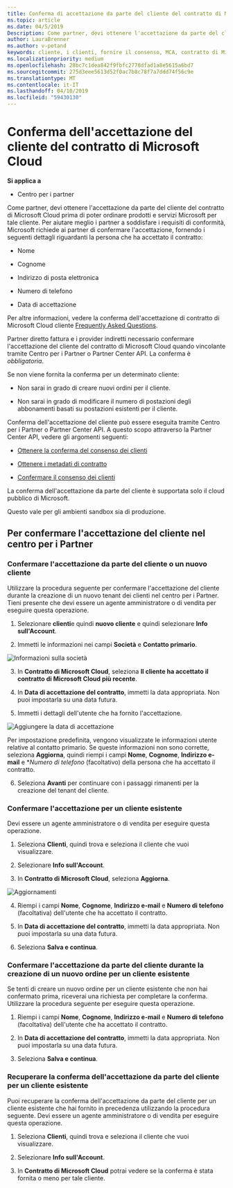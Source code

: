 ```yaml
---
title: Conferma di accettazione da parte del cliente del contratto di Microsoft Cloud | Centro per i partner
ms.topic: article
ms.date: 04/5/2019
Description: Come partner, devi ottenere l'accettazione da parte del cliente del contratto di Microsoft Cloud prima di poter ordinare prodotti e servizi Microsoft per tale cliente. Per aiutare i partner soddisfano i requisiti di conformità, Microsoft richieda i partner per confermare l'accettazione, fornendo alcune particolarità, la persona che ha accettato il contratto.
author: LauraBrenner
ms.author: v-petand
keywords: cliente, i clienti, fornire il consenso, MCA, contratto di Microsoft Cloud, i modelli di contratto dei clienti
ms.localizationpriority: medium
ms.openlocfilehash: 28bc7c1dea842f9fbfc2778dfad1a8e5615a6bd7
ms.sourcegitcommit: 275d3eee5613d52f0ac7b8c78f7a7ddd74f56c9e
ms.translationtype: MT
ms.contentlocale: it-IT
ms.lasthandoff: 04/10/2019
ms.locfileid: "59430130"
---
```

# <a name="confirm-customer-acceptance-of-the-microsoft-cloud-agreement"></a>Conferma dell'accettazione del cliente del contratto di Microsoft Cloud

**Si applica a**
-  Centro per i partner

Come partner, devi ottenere l'accettazione da parte del cliente del contratto di Microsoft Cloud prima di poter ordinare prodotti e servizi Microsoft per tale cliente. Per aiutare meglio i partner a soddisfare i requisiti di conformità, Microsoft richiede ai partner di confermare l'accettazione, fornendo i seguenti dettagli riguardanti la persona che ha accettato il contratto: 

-   Nome

-   Cognome

-   Indirizzo di posta elettronica

-   Numero di telefono

-   Data di accettazione

Per altre informazioni, vedere la conferma dell'accettazione di contratto di Microsoft Cloud cliente [Frequently Asked Questions](https://docs.microsoft.com/en-us/partner-center/confirm-consent-faq).

Partner diretto fattura e i provider indiretti necessario confermare l'accettazione del cliente del contratto di Microsoft Cloud quando vincolante tramite Centro per i Partner o Partner Center API. La conferma è *obbligatoria*.

Se non viene fornita la conferma per un determinato cliente:

-   Non sarai in grado di creare nuovi ordini per il cliente.

-   Non sarai in grado di modificare il numero di postazioni degli abbonamenti basati su postazioni esistenti per il cliente.

Conferma dell'accettazione del cliente può essere eseguita tramite Centro per i Partner o Partner Center API. A questo scopo attraverso la Partner Center API, vedere gli argomenti seguenti: 

-   [Ottenere la conferma del consenso dei clienti](https://docs.microsoft.com/en-us/partner-center/develop/get-confirmation-of-customer-consent)

-   [Ottenere i metadati di contratto](https://docs.microsoft.com/en-us/partner-center/develop/get-agreement-metadata)

-   [Confermare il consenso dei clienti](https://docs.microsoft.com/en-us/partner-center/develop/confirm-customer-consent)


La conferma dell'accettazione da parte del cliente è supportata solo il cloud pubblico di Microsoft.

Questo vale per gli ambienti sandbox sia di produzione.

## <a name="confirming-customer-acceptance-in-partner-center"></a>Per confermare l'accettazione del cliente nel centro per i Partner

### <a name="confirm-customer-acceptance-for-a-new-customer"></a>Confermare l'accettazione da parte del cliente o un nuovo cliente

Utilizzare la procedura seguente per confermare l'accettazione del cliente durante la creazione di un nuovo tenant dei clienti nel centro per i Partner. Tieni presente che devi essere un agente amministratore o di vendita per eseguire questa operazione.
 
1.  Selezionare **clienti**e quindi **nuovo cliente** e quindi selezionare **Info sull'Account**.

2.  Immetti le informazioni nei campi **Società** e **Contatto primario**.

![Informazioni sulla società](images/mca/mca1.png)

3.  In **Contratto di Microsoft Cloud**, seleziona **Il cliente ha accettato il contratto di Microsoft Cloud più recente**. 

4.  In **Data di accettazione del contratto**, immetti la data appropriata. Non puoi impostarla su una data futura.

5.  Immetti i dettagli dell'utente che ha fornito l'accettazione. 

![Aggiungere la data di accettazione](images/mca/MCA3.png)

Per impostazione predefinita, vengono visualizzate le informazioni utente relative al contatto primario. Se queste informazioni non sono corrette, seleziona **Aggiorna**, quindi riempi i campi **Nome**, **Cognome**, **Indirizzo e-mail** e **Numero di telefono* (facoltativo) della persona che ha accettato il contratto.

6.  Seleziona **Avanti** per continuare con i passaggi rimanenti per la creazione del tenant del cliente.

### <a name="confirm-customer-acceptance-for-an-existing-customer"></a>Confermare l'accettazione per un cliente esistente

Devi essere un agente amministratore o di vendita per eseguire questa operazione. 

1.  Seleziona **Clienti**, quindi trova e seleziona il cliente che vuoi visualizzare. 

2.  Selezionare **Info sull'Account**.

3.  In **Contratto di Microsoft Cloud**, seleziona **Aggiorna**.

![Aggiornamenti](images/mca/mca4.png)

4.  Riempi i campi **Nome**, **Cognome**, **Indirizzo e-mail** e **Numero di telefono** (facoltativa) dell'utente che ha accettato il contratto.

5.  In **Data di accettazione del contratto**, immetti la data appropriata. Non puoi impostarla su una data futura.

6.  Seleziona **Salva e continua**.

### <a name="confirm-customer-acceptance-while-creating-new-order-for-an-existing-customer"></a>Confermare l'accettazione da parte del cliente durante la creazione di un nuovo ordine per un cliente esistente

Se tenti di creare un nuovo ordine per un cliente esistente che non hai confermato prima, riceverai una richiesta per completare la conferma. Utilizzare la procedura seguente per eseguire questa operazione. 

1.  Riempi i campi **Nome**, **Cognome**, **Indirizzo e-mail** e **Numero di telefono** (facoltativa) dell'utente che ha accettato il contratto.

2.  In **Data di accettazione del contratto**, immetti la data appropriata. Non puoi impostarla su una data futura.

3.  Seleziona **Salva e continua**.


### <a name="retrieve-confirmation-of-customer-acceptance-for-an-existing-customer"></a>Recuperare la conferma dell'accettazione da parte del cliente per un cliente esistente

Puoi recuperare la conferma dell'accettazione da parte del cliente per un cliente esistente che hai fornito in precedenza utilizzando la procedura seguente. Devi essere un agente amministratore o di vendita per eseguire questa operazione. 

1.  Seleziona **Clienti**, quindi trova e seleziona il cliente che vuoi visualizzare. 

2.  Selezionare **Info sull'Account**.

3.  In **Contratto di Microsoft Cloud** potrai vedere se la conferma è stata fornita o meno per tale cliente.


